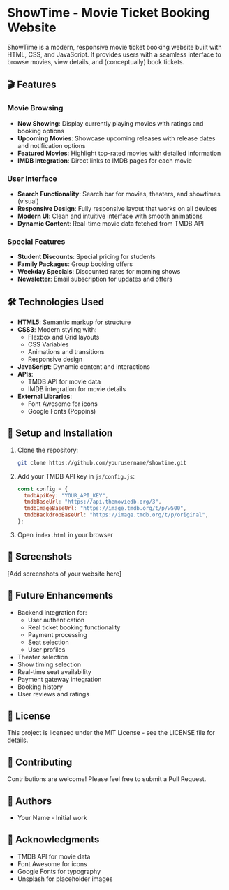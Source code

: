 # ShowTime - Movie Ticket Booking Website

ShowTime is a modern, responsive movie ticket booking website built with HTML, CSS, and JavaScript. It provides users with a seamless interface to browse movies, view details, and (conceptually) book tickets.

## 🎬 Features

### Movie Browsing

- **Now Showing**: Display currently playing movies with ratings and booking options
- **Upcoming Movies**: Showcase upcoming releases with release dates and notification options
- **Featured Movies**: Highlight top-rated movies with detailed information
- **IMDB Integration**: Direct links to IMDB pages for each movie

### User Interface

- **Search Functionality**: Search bar for movies, theaters, and showtimes (visual)
- **Responsive Design**: Fully responsive layout that works on all devices
- **Modern UI**: Clean and intuitive interface with smooth animations
- **Dynamic Content**: Real-time movie data fetched from TMDB API

### Special Features

- **Student Discounts**: Special pricing for students
- **Family Packages**: Group booking offers
- **Weekday Specials**: Discounted rates for morning shows
- **Newsletter**: Email subscription for updates and offers

## 🛠️ Technologies Used

- **HTML5**: Semantic markup for structure
- **CSS3**: Modern styling with:
  - Flexbox and Grid layouts
  - CSS Variables
  - Animations and transitions
  - Responsive design
- **JavaScript**: Dynamic content and interactions
- **APIs**:
  - TMDB API for movie data
  - IMDB integration for movie details
- **External Libraries**:
  - Font Awesome for icons
  - Google Fonts (Poppins)

## 🔧 Setup and Installation

1. Clone the repository:

   ```bash
   git clone https://github.com/yourusername/showtime.git
   ```

2. Add your TMDB API key in `js/config.js`:

   ```javascript
   const config = {
     tmdbApiKey: "YOUR_API_KEY",
     tmdbBaseUrl: "https://api.themoviedb.org/3",
     tmdbImageBaseUrl: "https://image.tmdb.org/t/p/w500",
     tmdbBackdropBaseUrl: "https://image.tmdb.org/t/p/original",
   };
   ```

3. Open `index.html` in your browser

## 📱 Screenshots

[Add screenshots of your website here]

## 🚀 Future Enhancements

- Backend integration for:
  - User authentication
  - Real ticket booking functionality
  - Payment processing
  - Seat selection
  - User profiles
- Theater selection
- Show timing selection
- Real-time seat availability
- Payment gateway integration
- Booking history
- User reviews and ratings

## 📄 License

This project is licensed under the MIT License - see the LICENSE file for details.

## 🤝 Contributing

Contributions are welcome! Please feel free to submit a Pull Request.

## 👥 Authors

- Your Name - Initial work

## 🙏 Acknowledgments

- TMDB API for movie data
- Font Awesome for icons
- Google Fonts for typography
- Unsplash for placeholder images
